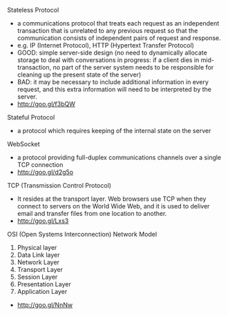 Stateless Protocol
- a communications protocol that treats each request as an independent transaction that is unrelated to any previous request so that the communication consists of independent pairs of request and response.
- e.g. IP (Internet Protocol), HTTP (Hypertext Transfer Protocol)
- GOOD: simple server-side design (no need to dynamically allocate storage to deal with conversations in progress: if a client dies in mid-transaction, no part of the server system needs to be responsible for cleaning up the present state of the server)
- BAD: it may be necessary to include additional information in every request, and this extra information will need to be interpreted by the server.
- http://goo.gl/f3bQW

Stateful Protocol
- a protocol which requires keeping of the internal state on the server

WebSocket
- a protocol providing full-duplex communications channels over a single TCP connection
- http://goo.gl/d2g5o

TCP (Transmission Control Protocol)
- It resides at the transport layer. Web browsers use TCP when they connect to servers on the World Wide Web, and it is used to deliver email and transfer files from one location to another.
- http://goo.gl/Lxs3


OSI (Open Systems Interconnection) Network Model
1. Physical layer
2. Data Link layer
3. Network Layer
4. Transport Layer
5. Session Layer
6. Presentation Layer
7. Application Layer
- http://goo.gl/NnNw
